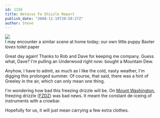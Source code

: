 ```yaml
---
id: 1156
title: Betasso Fa Shizzle Report
publish_date: "2008-11-19T20:50:27Z"
author: Steve
---
```

[![](http://www.flagstafffrenzy.org/wp-content/uploads/2008/11/att147018.jpg)](http://www.flagstafffrenzy.org/wp-content/uploads/2008/11/att147018.jpg)  
I may encounter a similar scene at home today; our own little puppy Baxter _loves_ toilet paper

Great day again! Thanks to Rob and Dave for keeping me company. Guess what, Dave? I'm pulling an Underwood right now: bought a Mountain Dew.

Anyhow, I have to admit, as much as I like the cold, nasty weather, I'm digging this prolonged summer. Of course, that said, there was a hint of Greeley in the air, which can only mean one thing.

I'm wondering how bad this freezing drizzle will be. On [Mount Washington](http://mountwashington.org), freezing drizzle ([FZDZ](http://www.pilotpedia.com/wiki/index.php/METAR/TAF_Abbreviations)) was bad news. It meant the constant de-iceing of instruments with a crowbar.

Hopefully for us, it will just mean carrying a few extra clothes.
